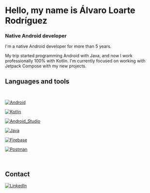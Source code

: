 # Hello, my name is Álvaro Loarte Rodríguez
### Native Android developer
I'm a native Android developer for more than 5 years. 

My trip started programming Android with Java, and now I work professionally 100% with Kotlin.  I'm currently focused on working with Jetpack Compose with my new projects.

## Languages and tools
</br>

[![Android](https://img.shields.io/badge/Android-3DDC84?style=for-the-badge&logo=android&logoColor=white&labelColor=101010)]()

[![Kotlin](https://img.shields.io/badge/Kotlin-0095D5?style=for-the-badge&logo=kotlin&logoColor=white&labelColor=101010)]()

[![Android_Studio](https://img.shields.io/badge/Android_Studio-3DDC84?style=for-the-badge&logo=android-studio&logoColor=white&labelColor=101010)]()

[![Java](https://img.shields.io/badge/Java-007396?style=for-the-badge&logo=java&logoColor=white&labelColor=101010)]()

[![Firebase](https://img.shields.io/badge/Firebase-FFCA28?style=for-the-badge&logo=firebase&logoColor=white&labelColor=101010)]()

[![Postman](https://img.shields.io/badge/Postman-FC9003?logo=postman&style=for-the-badge&logoColor=white&labelColor=101011)]()

</br>

## Contact

<a target="_blank" href="[linkedin.com/in/alvaro-loarte-rodriguez](https://www.linkedin.com/in/alvaro-loarte-rodriguez)/"><img src="https://img.shields.io/badge/LinkedIn-%230077B5.svg?&style=for-the-badge&logo=linkedin&logoColor=white" alt="LinkedIn"></a>

